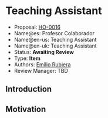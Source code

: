 # Teaching Assistant

* Proposal: [HO-0016](0016-profesor-colaborador.md)
* Name@es: Profesor Colaborador
* Name@en-us: Teaching Assistant
* Name@en-uk: Teaching Assistant
* Status: **Awaiting Review**
* Type: **Item**
* Authors: [Emilio Rubiera](https://github.com/spitxa)
* Review Manager: TBD

## Introduction



## Motivation
